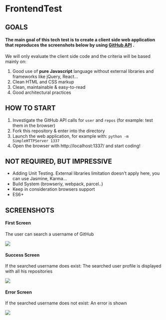 # FrontendTest

## GOALS

#### The main goal of this tech test is to create a client side web application that reproduces the screenshots below by using [GitHub API](https://developer.github.com/v3/) .

We will only evaluate the client side code and the criteria will be based mainly on:

1. Good use of **pure Javascript** language without external libraries and frameworks like jQuery, React...
2. Clean HTML and CSS markup
3. Clean, maintainable & easy-to-read
4. Good architectural practices

## HOW TO START

1. Investigate the GitHub API calls for `user` and `repos` (for example: test them in the browser)
2. Fork this repository & enter into the directory
3. Launch the web application, for example with: `python -m SimpleHTTPServer 1337`
4. Open the browser with http://localhost:1337/ and start coding!

## NOT REQUIRED, BUT IMPRESSIVE

- Adding Unit Testing. External libraries limitation doesn't apply here, you can use Jasmine, Karma...
- Build System (browseriy, webpack, parcel..)
- Keep in consideration browsers support
- ES6+


## SCREENSHOTS

#### First Screen

The user can search a username of GitHub

![](https://drive.google.com/uc?export=view&id=1V19nQhn7Bn3E-sBNBFtFJIatSaqLUoUj)

#### Success Screen

If the searched username does exist: The searched user profile is displayed with all his repositories

![](https://drive.google.com/uc?export=view&id=1LHyqNTFVQZQ1tdidLXLrCOxo0w6JK9oa)

#### Error Screen

If the searched username does not exist: An error is shown

![](https://drive.google.com/uc?export=view&id=1uIajOBQvo4ugtoxkga8KPbY5x2PlHh0j)



